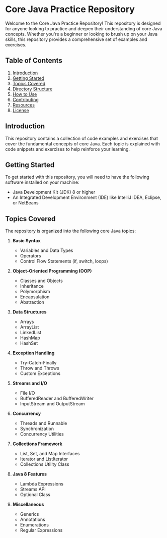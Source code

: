# Core Java Practice Repository

Welcome to the Core Java Practice Repository! This repository is designed for anyone looking to practice and deepen their understanding of core Java concepts. Whether you're a beginner or looking to brush up on your Java skills, this repository provides a comprehensive set of examples and exercises.

## Table of Contents

1. [Introduction](#introduction)
2. [Getting Started](#getting-started)
3. [Topics Covered](#topics-covered)
4. [Directory Structure](#directory-structure)
5. [How to Use](#how-to-use)
6. [Contributing](#contributing)
7. [Resources](#resources)
8. [License](#license)

## Introduction

This repository contains a collection of code examples and exercises that cover the fundamental concepts of core Java. Each topic is explained with code snippets and exercises to help reinforce your learning.

## Getting Started

To get started with this repository, you will need to have the following software installed on your machine:

- Java Development Kit (JDK) 8 or higher
- An Integrated Development Environment (IDE) like IntelliJ IDEA, Eclipse, or NetBeans

## Topics Covered

The repository is organized into the following core Java topics:

1. **Basic Syntax**
   - Variables and Data Types
   - Operators
   - Control Flow Statements (if, switch, loops)

2. **Object-Oriented Programming (OOP)**
   - Classes and Objects
   - Inheritance
   - Polymorphism
   - Encapsulation
   - Abstraction

3. **Data Structures**
   - Arrays
   - ArrayList
   - LinkedList
   - HashMap
   - HashSet

4. **Exception Handling**
   - Try-Catch-Finally
   - Throw and Throws
   - Custom Exceptions

5. **Streams and I/O**
   - File I/O
   - BufferedReader and BufferedWriter
   - InputStream and OutputStream

6. **Concurrency**
   - Threads and Runnable
   - Synchronization
   - Concurrency Utilities

7. **Collections Framework**
   - List, Set, and Map Interfaces
   - Iterator and ListIterator
   - Collections Utility Class

8. **Java 8 Features**
   - Lambda Expressions
   - Streams API
   - Optional Class

9. **Miscellaneous**
   - Generics
   - Annotations
   - Enumerations
   - Regular Expressions
